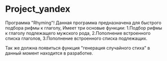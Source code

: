 # Project_yandex
Программа "Rhyming"!
Данная программа предназначена для быстрого подбора рифмы к глаголу,
Имеет три основые функции:
1.Подбор рифмы к глаголу подлежащего мужского рода,
2.Пополнение встроенного списка глаголов,
3.Пополнение встроенного списка подлежащих.

Так же должна появиться функция "генерация случайного стиха"
в данный момент находится в разработке.
